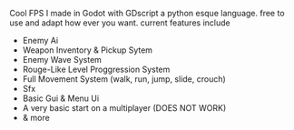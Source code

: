 Cool FPS I made in Godot with GDscript a python esque language. free to use and adapt how ever you want.
current features include
- Enemy Ai
- Weapon Inventory & Pickup Sytem
- Enemy Wave System
- Rouge-Like Level Proggression System
- Full Movement System (walk, run, jump, slide, crouch)
- Sfx
- Basic Gui & Menu Ui
- A very basic start on a multiplayer (DOES NOT WORK)
- & more
